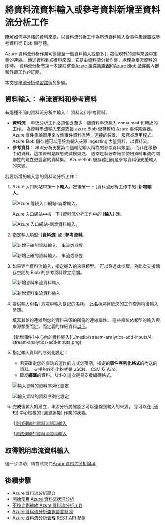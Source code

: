 <properties
    pageTitle="新增您的資料流分析工作資料輸入 |Microsoft Azure"
    description="瞭解如何將連結的資料來源，以資料流分析工作為串流資料輸入從事件集線器或參考資料從部落格的儲存空間。"
    keywords="資料輸入，串流資料"
    documentationCenter=""
    services="stream-analytics"
    authors="jeffstokes72"
    manager="jhubbard"
    editor="cgronlun"
/>

<tags
    ms.service="stream-analytics"
    ms.devlang="na"
    ms.topic="article"
    ms.tgt_pltfrm="na"
    ms.workload="data-services"
    ms.date="09/26/2016"
    ms.author="jeffstok"
/>


# <a name="add-a-streaming-data-input-or-reference-data-to-a-stream-analytics-job"></a>將資料流資料輸入或參考資料新增至資料流分析工作

瞭解如何將連結的資料來源，以資料流分析工作為串流資料輸入從事件集線器或參考資料從 Blob 儲存體。

Azure 資料流分析作業可連線至一個資料輸入或更多]，每個現有的資料來源中定義的連線。 傳送資料到該資料來源，它是由資料流分析作業，處理為串流資料的即時。 資料流分析有第一本課程整合[Azure 事件集線器](https://azure.microsoft.com/services/event-hubs/)和[Azure Blob 儲存體](../storage/storage-dotnet-how-to-use-blobs.md)內部和外部工作的訂閱。

本文是[串流分析學習路徑](/documentation/learning-paths/stream-analytics/)的步驟。

## <a name="data-input-streaming-data-and-reference-data"></a>資料輸入︰ 串流資料和參考資料

有兩種不同的資料流分析中輸入︰ 資料流和參考資料。

- **資料流**︰ 串流分析工作必須包含至少一個資料串流輸入 consumed 和轉換的工作。 為資料串流輸入來源支援 azure Blob 儲存體和 Azure 事件集線器。 Azure 事件集線器用來收集事件資料流時，連接的裝置、 服務或應用程式。 Azure Blob 儲存體可以用於為輸入來源 ingesting 大量資料，以資料流。  
- **參考資料**︰ 串流分析支援第二個輔助輸入稱為的參考資料類型。  而非在移動中的資料，這項資料是靜態或減慢變更。  通常是執行查詢並使用資料串流的關聯性的建立更豐富的資料集。  Azure Blob 儲存體目前是參考資料僅支援輸入的來源。  

若要新增的輸入您的資料流分析工作︰

1. Azure 入口網站中按一下**輸入**，然後按一下 [資料流分析工作中的 [**新增輸入**。

    ![Azure 傳統入口網站-新增輸入。](./media/stream-analytics-add-inputs/1-stream-analytics-add-inputs.png)  

    Azure 入口網站中按一下 [資料流分析工作中的 [**輸入**] 磚。  

    ![Azure 入口網站-新增資料輸入。](./media/stream-analytics-add-inputs/7-stream-analytics-add-inputs.png)  

2. 指定輸入類型: [**資料流**] 或 [**參考資料**。

    ![新增正確的資料輸入、 串流或參照](./media/stream-analytics-add-inputs/2-stream-analytics-add-inputs.png)  

    ![新增正確的資料輸入、 串流或參照](./media/stream-analytics-add-inputs/8-stream-analytics-add-inputs.png)  

3. 如果建立資料流輸入，指定輸入的來源類型。  可以略過此步驟，為此次支援儲存空間的 Blob 的參考資料建立期間。

    ![新增資料串流資料輸入](./media/stream-analytics-add-inputs/3-stream-analytics-add-inputs.png)  

    ![新增資料串流資料輸入](./media/stream-analytics-add-inputs/9-stream-analytics-add-inputs.png)  

4. 提供輸入別名] 方塊中輸入易記的名稱。  此名稱將用於您的工作查詢稍後輸入參照。

    填寫其餘的連線到您的資料來源的所需的連線屬性。 這些欄位依類型的輸入與來源類型而定，而定義的詳細資料[以下](stream-analytics-create-a-job.md)。  

    ![新增事件] 中心內的資料輸入](./media/stream-analytics-add-inputs/4-stream-analytics-add-inputs.png)  

5. 指定輸入資料的序列化設定︰
    - 若要確定您的查詢的運作的方式您預期，指定的**事件序列化格式**的內送的資料。  支援的序列化格式是 JSON、 CSV 及 Avro。
    - 確認**編碼**的資料。  Utf-8 這次是只支援編碼格式。

    ![輸入資料的資料序列化設定](./media/stream-analytics-add-inputs/5-stream-analytics-add-inputs.png)  

    ![輸入資料的資料序列化設定](./media/stream-analytics-add-inputs/10-stream-analytics-add-inputs.png)  

6. 完成後輸入的建立，串流分析將確認它可以連線到輸入的來源。  您可以在 [通知] 中心檢視的 [測試連接] 作業的狀態。

    ![[測試連線的資料流資料輸入](./media/stream-analytics-add-inputs/6-stream-analytics-add-inputs.png)  

    ![[測試連線的資料流資料輸入](./media/stream-analytics-add-inputs/11-stream-analytics-add-inputs.png)  

## <a name="get-help-with-streaming-data-inputs"></a>取得說明串流資料輸入
進一步協助，請嘗試我們[Azure 資料流分析論壇](https://social.msdn.microsoft.com/Forums/en-US/home?forum=AzureStreamAnalytics)

## <a name="next-steps"></a>後續步驟

- [Azure 資料流分析簡介](stream-analytics-introduction.md)
- [開始使用 Azure 資料流狀況分析](stream-analytics-get-started.md)
- [不按比例縮放 Azure 資料流分析工作](stream-analytics-scale-jobs.md)
- [Azure 資料流分析查詢語言參照](https://msdn.microsoft.com/library/azure/dn834998.aspx)
- [Azure 資料流分析管理 REST API 參照](https://msdn.microsoft.com/library/azure/dn835031.aspx)
